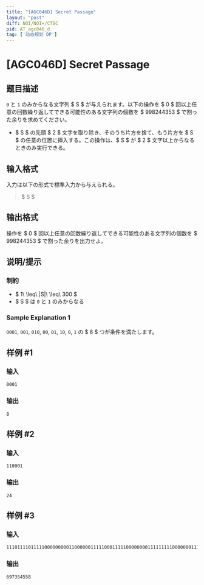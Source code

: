 ```yaml
---
title: "[AGC046D] Secret Passage"
layout: "post"
diff: NOI/NOI+/CTSC
pid: AT_agc046_d
tag: ['动态规划 DP']
---
```


# [AGC046D] Secret Passage

## 题目描述

[problemUrl]: https://atcoder.jp/contests/agc046/tasks/agc046_d

`0` と `1` のみからなる文字列 $ S $ が与えられます。以下の操作を $ 0 $ 回以上任意の回数繰り返してできる可能性のある文字列の個数を $ 998244353 $ で割った余りを求めてください。

- $ S $ の先頭 $ 2 $ 文字を取り除き、そのうち片方を捨て、もう片方を $ S $ の任意の位置に挿入する。この操作は、$ S $ が $ 2 $ 文字以上からなるときのみ実行できる。

## 输入格式

入力は以下の形式で標準入力から与えられる。

> $ S $

## 输出格式

操作を $ 0 $ 回以上任意の回数繰り返してできる可能性のある文字列の個数を $ 998244353 $ で割った余りを出力せよ。

## 说明/提示

### 制約

- $ 1\ \leq\ |S|\ \leq\ 300 $
- $ S $ は `0` と `1` のみからなる

### Sample Explanation 1

`0001`, `001`, `010`, `00`, `01`, `10`, `0`, `1` の $ 8 $ つが条件を満たします。

## 样例 #1

### 输入

```
0001
```

### 输出

```
8
```

## 样例 #2

### 输入

```
110001
```

### 输出

```
24
```

## 样例 #3

### 输入

```
11101111011111000000000110000001111100011111000000001111111110000000111111111
```

### 输出

```
697354558
```

